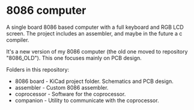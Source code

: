 # 8086 computer

A single board 8086 based computer with a full keyboard and RGB LCD screen.
The project includes an assembler, and maybe in the future a c compiler.

It's a new version of my 8086 computer (the old one moved to repository "8086_OLD").
This one focuses mainly on PCB design.

Folders in this repository:
 - 8086 board - KiCad project folder. Schematics and PCB design.
 - assembler - Custom 8086 assembler.
 - coprocessor - Software for the coprocessor.
 - companion - Utility to communicate with the coprocessor.